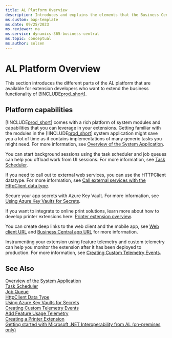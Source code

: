 ```yaml
---
title: AL Platform Overview
description: Introduces and explains the elements that the Business Central platform consists of.
ms.custom: bap-template
ms.date: 09/25/2023
ms.reviewer: na
ms.service: dynamics-365-business-central
ms.topic: conceptual
ms.author: solsen
---
```


# AL Platform Overview

This section introduces the different parts of the AL platform that are available for extension developers who want to extend the business functionality of [!INCLUDE[prod_short](includes/prod_short.md)].

## Platform capabilities

[!INCLUDE[prod_short](includes/prod_short.md)] comes with a rich platform of system modules and capabilities that you can leverage in your extensions. Getting familiar with the modules in the [!INCLUDE[prod_short](includes/prod_short.md)] system application might save you a lot of time as it contains implementations of many generic tasks you might need. For more information, see [Overview of the System Application](devenv-system-application-overview.md).

You can start background sessions using the task scheduler and job queues can help you offload work from UI sessions. For more information, see [Task Scheduler](devenv-task-scheduler.md).

If you need to call out to external web services, you can use the HTTPClient datatype. For more information, see
[Call external services with the HttpClient data type](devenv-httpclient.md).

Secure your app secrets with Azure Key Vault. For more information, see [Using Azure Key Vaults for Secrets](devenv-app-key-vault-overview.md).

If you want to integrate to online print solutions, learn more about how to develop printer extensions here: [Printer extension overview](devenv-reports-printing.md).

You can create deep links to the web client and the mobile app, see [Web client URL](devenv-web-client-urls.md) and [Business Central app URL](devenv-link-to-mobile-app.md) for more information.

Instrumenting your extension using feature telemetry and custom telemetry can help you monitor the extension after it has been deployed to production. For more information, see [Creating Custom Telemetry Events](devenv-instrument-application-for-telemetry-app-insights.md).



## See Also

[Overview of the System Application](devenv-system-application-overview.md)  
[Task Scheduler](devenv-task-scheduler.md)  
[Job Queue](devenv-job-queue.md)  
[HttpClient Data Type](methods-auto/httpclient/httpclient-data-type.md)  
[Using Azure Key Vaults for Secrets](devenv-app-key-vault-overview.md)  
[Creating Custom Telemetry Events](devenv-instrument-application-for-telemetry-app-insights.md)  
[Add Feature Usage Telemetry](https://github.com/microsoft/BCApps/tree/main/src/System%20Application/App/Telemetry)  
[Creating a Printer Extension](devenv-reports-create-printer-extension.md)  
[Getting started with Microsoft .NET Interoperability from AL (on-premises only)](devenv-get-started-call-dotnet-from-al.md)  
